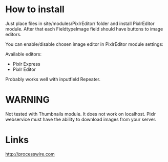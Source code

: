 How to install
==============

Just place files in site/modules/PixlrEditor/ folder and install PixlrEditor module. After that each FieldtypeImage field should have buttons to image editors.

You can enable/disable chosen image editor in PixlrEditor module settings:

Available editors:

- Pixlr Express
- Pixlr Editor


Probably works well with inputfield Repeater.

WARNING
==================

Not tested with Thumbnails module.
It does not work on localhost. Pixlr webservice must have the ability to download images from your server.


Links
===============
http://processwire.com


